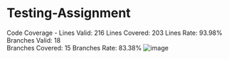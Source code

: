 # Testing-Assignment

Code Coverage -
  Lines Valid: 216 
  Lines Covered: 203
  Lines Rate: 93.98% 
  Branches Valid: 18  
  Branches Covered: 15
  Branches Rate: 83.38%
  ![image](https://user-images.githubusercontent.com/52734646/206703997-08393cbd-2e25-4cc1-ba89-ce525a174a8a.png)
